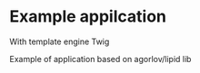 # Example appilcation

With template engine Twig

Example of application based on agorlov/lipid lib
